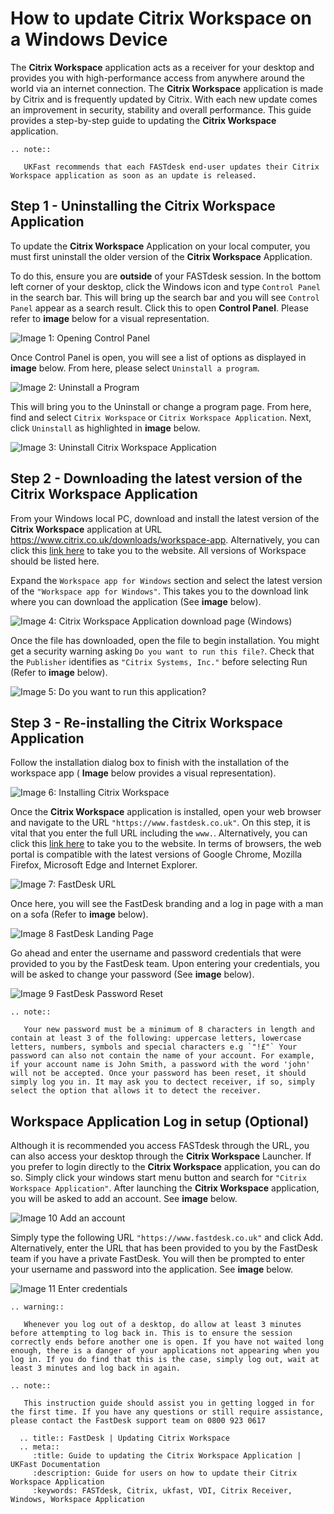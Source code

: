 # How to update Citrix Workspace on a Windows Device

The **Citrix Workspace** application acts as a receiver for your desktop and provides you with high-performance access from anywhere around the world via an internet connection. The **Citrix Workspace** application is made by Citrix and is frequently updated by Citrix. With each new update comes an improvement in security, stability and overall performance. This guide provides a step-by-step guide to updating the **Citrix Workspace** application.

```eval_rst
.. note::

   UKFast recommends that each FASTdesk end-user updates their Citrix Workspace application as soon as an update is released.

```

## Step 1 - Uninstalling the Citrix Workspace Application

To update the **Citrix Workspace** Application on your local computer, you must first uninstall the older version of the **Citrix Workspace** Application.

To do this, ensure you are **outside** of your FASTdesk session. In the bottom left corner of your desktop, click the Windows icon and type `Control Panel` in the search bar. This will bring up the search bar and you will see `Control Panel` appear as a search result. Click this to open **Control Panel**.  Please refer to **image** below for a visual representation.

![Image 1: Opening Control Panel](files/clickherewindows2.png "Image 1: Opening Control Panel")

Once Control Panel is open, you will see a list of options as displayed in **image** below. From here, please select `Uninstall a program`.

![Image 2: Uninstall a Program](files/controlpanelimage2.png "Image 2: Uninstall a Program")

This will bring you to the Uninstall or change a program page. From here, find and select `Citrix Workspace` or `Citrix Workspace Application`. Next, click `Uninstall` as highlighted in **image** below.

![Image 3: Uninstall Citrix Workspace Application](files/programuninstall2.PNG "Image 3: Uninstall Citrix Workspace Application")

## Step 2 - Downloading the latest version of the Citrix Workspace Application

From your Windows local PC, download and install the latest version of the **Citrix Workspace** application at URL <https://www.citrix.co.uk/downloads/workspace-app>. Alternatively, you can click this [link here](https://www.citrix.co.uk/downloads/workspace-app/) to take you to the website. All versions of Workspace should be listed here.

Expand the `Workspace app for Windows` section and select the latest version of the `"Workspace app for Windows"`. This takes you to the download link where you can download the application (See **image** below).

![Image 4: Citrix Workspace Application download page (Windows)](files/downloadworkspace2.png "Image 4: Citrix Workspace Application download page (Windows)")

Once the file has downloaded, open the file to begin installation. You might get a security warning asking `Do you want to run this file?`. Check that the `Publisher` identifies as `"Citrix Systems, Inc."` before selecting Run (Refer to **image** below).

![Image 5: Do you want to run this application?](files/Run_file.PNG "Image 5: Do you want to run this application?")

## Step 3 - Re-installing the Citrix Workspace Application

Follow the installation dialog box to finish with the installation of the workspace app ( **Image** below provides a visual representation).

![Image 6: Installing Citrix Workspace](files/Installing_app.PNG "Image 6: Installing Citrix Workspace Dialog box")

Once the **Citrix Workspace** application is installed, open your web browser and navigate to the URL `"https://www.fastdesk.co.uk"`. On this step, it is vital that you enter the full URL including the `www.`. Alternatively, you can click this [link here](https://www.fastdesk.co.uk) to take you to the website. In terms of browsers, the web portal is compatible with the latest versions of Google Chrome, Mozilla Firefox, Microsoft Edge and Internet Explorer.

![Image 7: FastDesk URL](files/Url.png "Image 7: FastDesk URL")

Once here, you will see the FastDesk branding and a log in page with a man on a sofa (Refer to **image** below).

![Image 8 FastDesk Landing Page](files/Welcome_screen.png "Image 8: FastDesk Landing Page")

Go ahead and enter the username and password credentials that were provided to you by the FastDesk team. Upon entering your credentials, you will be asked to change your password (See **image** below).

![Image 9 FastDesk Password Reset](files/resetpassword.png "Image 9: FastDesk Password Reset Page")

```eval_rst
.. note::

   Your new password must be a minimum of 8 characters in length and contain at least 3 of the following: uppercase letters, lowercase letters, numbers, symbols and special characters e.g `"!£"` Your password can also not contain the name of your account. For example, if your account name is John Smith, a password with the word 'john' will not be accepted. Once your password has been reset, it should simply log you in. It may ask you to dectect receiver, if so, simply select the option that allows it to detect the receiver.

```

## Workspace Application Log in setup (Optional)

Although it is recommended you access FASTdesk through the URL, you can also access your desktop through the **Citrix Workspace** Launcher. If you prefer to login directly to the **Citrix Workspace** application, you can do so. Simply click your windows start menu button and search for `"Citrix Workspace Application"`. After launching the **Citrix Workspace** application, you will be asked to add an account. See **image** below.

![Image 10 Add an account](files/addaccountworkspace.png "Image 10: Add an account")

Simply type the following URL `"https://www.fastdesk.co.uk"` and click Add. Alternatively, enter the URL that has been provided to you by the FastDesk team if you have a private FastDesk. You will then be prompted to enter your username and password into the application. See **image** below.

![Image 11 Enter credentials](files/entercredsapp.PNG "Image 11: Enter Credentials")

```eval_rst
.. warning::

   Whenever you log out of a desktop, do allow at least 3 minutes before attempting to log back in. This is to ensure the session correctly ends before another one is open. If you have not waited long enough, there is a danger of your applications not appearing when you log in. If you do find that this is the case, simply log out, wait at least 3 minutes and log back in again.

```

```eval_rst
.. note::

   This instruction guide should assist you in getting logged in for the first time. If you have any questions or still require assistance, please contact the FastDesk support team on 0800 923 0617

```

```eval_rst
  .. title:: FastDesk | Updating Citrix Workspace
  .. meta::
     :title: Guide to updating the Citrix Workspace Application | UKFast Documentation
     :description: Guide for users on how to update their Citrix Workspace Application
     :keywords: FASTdesk, Citrix, ukfast, VDI, Citrix Receiver, Windows, Workspace Application
```
